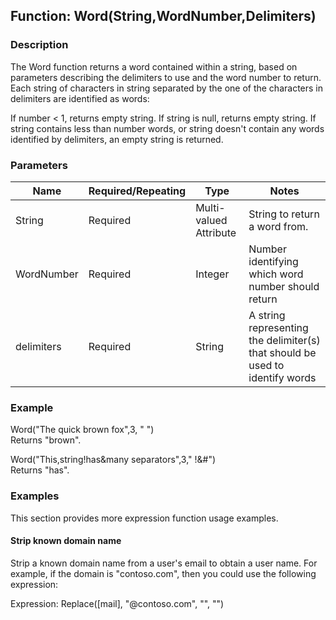 ## Function: Word(String,WordNumber,Delimiters)

### Description
The Word function returns a word contained within a string, based on parameters describing the delimiters to use and the word number to return. Each string of characters in string separated by the one of the characters in delimiters are identified as words:

If number < 1, returns empty string. If string is null, returns empty string. If string contains less than number words, or string doesn't contain any words identified by delimiters, an empty string is returned.

### Parameters

| Name        | Required/Repeating | Type             | Notes                                |
|-------------|--------------------|------------------|--------------------------------------|
| String      | Required           | Multi-valued Attribute | String to return a word from.      |
| WordNumber  | Required           | Integer          | Number identifying which word number should return |
| delimiters  | Required           | String           | A string representing the delimiter(s) that should be used to identify words |

### Example
Word("The quick brown fox",3, " ")  
Returns "brown".

Word("This,string!has&many separators",3," !&#")  
Returns "has".

### Examples
This section provides more expression function usage examples.

#### Strip known domain name
Strip a known domain name from a user's email to obtain a user name. For example, if the domain is "contoso.com", then you could use the following expression:

Expression: Replace([mail], "@contoso.com", "", "")